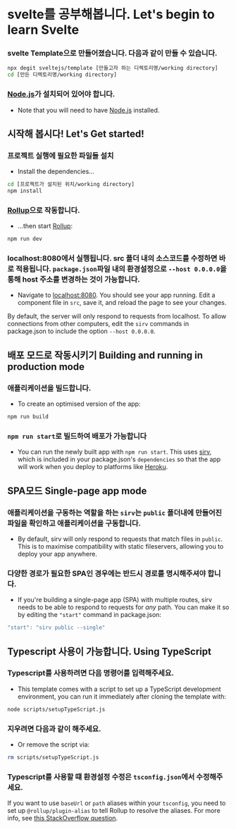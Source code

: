 
# svelte를 공부해봅니다. Let's begin to learn Svelte

### svelte Template으로 만들어졌습니다. 다음과 같이 만들 수 있습니다.

```bash
npx degit sveltejs/template [만들고자 하는 디렉토리명/working directory]
cd [만든 디렉토리명/working directory]
```

### [Node.js](https://nodejs.org)가 설치되어 있어야 합니다.
- Note that you will need to have [Node.js](https://nodejs.org) installed.


## 시작해 봅시다! Let's Get started!

### 프로젝트 실행에 필요한 파일들 설치
- Install the dependencies...

```bash
cd [프로젝트가 설치된 위치/working directory]
npm install
```

### [Rollup](https://rollupjs.org)으로 작동합니다.
- ...then start [Rollup](https://rollupjs.org):

```bash
npm run dev
```

### localhost:8080에서 실행됩니다. src 폴더 내의 소스코드를 수정하면 바로 적용됩니다. `package.json`파일 내의 환경설정으로 `--host 0.0.0.0`을 통해 host 주소를 변경하는 것이 가능합니다.
- Navigate to [localhost:8080](http://localhost:8080). You should see your app running. Edit a component file in `src`, save it, and reload the page to see your changes.

By default, the server will only respond to requests from localhost. To allow connections from other computers, edit the `sirv` commands in package.json to include the option `--host 0.0.0.0`.

## 배포 모드로 작동시키기 Building and running in production mode

### 애플리케이션을 빌드합니다.
- To create an optimised version of the app:

```bash
npm run build
```
### `npm run start`로 빌드하여 배포가 가능합니다
- You can run the newly built app with `npm run start`. This uses [sirv](https://github.com/lukeed/sirv), which is included in your package.json's `dependencies` so that the app will work when you deploy to platforms like [Heroku](https://heroku.com).


## SPA모드  Single-page app mode

### 애플리케이션을 구동하는 역할을 하는 `sirv`는 `public` 폴더내에 만들어진 파일을 확인하고 애플리케이션을 구동합니다.
- By default, sirv will only respond to requests that match files in `public`. This is to maximise compatibility with static fileservers, allowing you to deploy your app anywhere.

### 다양한 경로가 필요한 SPA인 경우에는 반드시 경로를 명시해주셔야 합니다.
- If you're building a single-page app (SPA) with multiple routes, sirv needs to be able to respond to requests for *any* path. You can make it so by editing the `"start"` command in package.json:

```js
"start": "sirv public --single"
```

## Typescript 사용이 가능합니다. Using TypeScript

### Typescript를 사용하려면 다음 명령어를 입력해주세요.
- This template comes with a script to set up a TypeScript development environment, you can run it immediately after cloning the template with:

```bash
node scripts/setupTypeScript.js
```

### 지우려면 다음과 같이 해주세요.
- Or remove the script via:

```bash
rm scripts/setupTypeScript.js
```

### Typescript를 사용할 떄 환경설정 수정은 `tsconfig.json`에서 수정해주세요.
If you want to use `baseUrl` or `path` aliases within your `tsconfig`, you need to set up `@rollup/plugin-alias` to tell Rollup to resolve the aliases. For more info, see [this StackOverflow question](https://stackoverflow.com/questions/63427935/setup-tsconfig-path-in-svelte).
